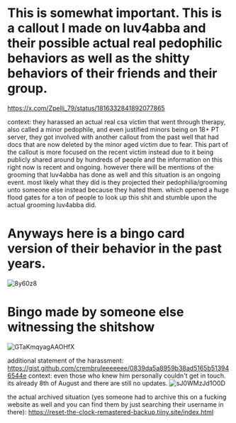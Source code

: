# This is somewhat important. This is a callout I made on luv4abba and their possible actual real pedophilic behaviors as well as the shitty behaviors of their friends and their group.
https://x.com/Zpelli_79/status/1816332841892077865

context: they harassed an actual real csa victim that went through therapy, also called a minor pedophile, and even justified minors being on 18+ PT server, they got involved with another callout from the past well that had docs that are now deleted by the minor aged victim due to fear. This part of the callout is more focused on the recent victim instead due to it being publicly shared around by hundreds of people and the information on this right now is recent and ongoing. however there will be mentions of the grooming that luv4abba has done as well and this situation is an ongoing event. most likely what they did is they projected their pedophilia/grooming unto someone else instead because they hated them. which opened a huge flood gates for a ton of people to look up this shit and stumble upon the actual grooming luv4abba did.

# Anyways here is a bingo card version of their behavior in the past years.
![8y60z8](https://github.com/user-attachments/assets/7a64cf21-04d1-434c-813e-d5cd94bee9ce)

# Bingo made by someone else witnessing the shitshow
![GTaKmqyagAAOHfX](https://github.com/user-attachments/assets/d94148bd-4922-4423-b24e-b4c1c326f5f6)

additional statement of the harassment: https://gist.github.com/crembruleeeeeee/0839da5a8959b38ad5165b513946544e
context: even those who knew him personally couldn't get in touch. its already 8th of August and there are still no updates.
![sJ0WMzJd1O0D](https://github.com/user-attachments/assets/b9ad27da-14a4-48ca-b8a0-79c5e1d7a8ef)

the actual archived situation (yes someone had to archive this on a fucking website as well and you can find them by just searching their username in there): https://reset-the-clock-remastered-backup.tiiny.site/index.html
